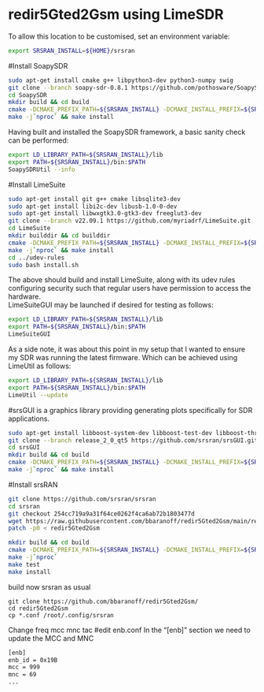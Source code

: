 # redir5Gted2Gsm using LimeSDR

To allow this location to be customised, set an environment variable:
```bash
export SRSRAN_INSTALL=${HOME}/srsran
```

#Install SoapySDR
```bash
sudo apt-get install cmake g++ libpython3-dev python3-numpy swig
git clone --branch soapy-sdr-0.8.1 https://github.com/pothosware/SoapySDR.git
cd SoapySDR
mkdir build && cd build
cmake -DCMAKE_PREFIX_PATH=${SRSRAN_INSTALL} -DCMAKE_INSTALL_PREFIX=${SRSRAN_INSTALL} ..
make -j`nproc` && make install
```

Having built and installed the SoapySDR framework, a basic sanity check can be performed:
````bash
export LD_LIBRARY_PATH=${SRSRAN_INSTALL}/lib
export PATH=${SRSRAN_INSTALL}/bin:$PATH
SoapySDRUtil --info
````
#Install LimeSuite

```bash
sudo apt-get install git g++ cmake libsqlite3-dev
sudo apt-get install libi2c-dev libusb-1.0-0-dev
sudo apt-get install libwxgtk3.0-gtk3-dev freeglut3-dev
git clone --branch v22.09.1 https://github.com/myriadrf/LimeSuite.git
cd LimeSuite
mkdir builddir && cd builddir
cmake -DCMAKE_PREFIX_PATH=${SRSRAN_INSTALL} -DCMAKE_INSTALL_PREFIX=${SRSRAN_INSTALL} ..
make -j`nproc` && make install
cd ../udev-rules
sudo bash install.sh
```
The above should build and install LimeSuite, along with its udev rules configuring security such that regular users have permission to access the hardware.
<br>
LimeSuiteGUI may be launched if desired for testing as follows:

```bash
export LD_LIBRARY_PATH=${SRSRAN_INSTALL}/lib
export PATH=${SRSRAN_INSTALL}/bin:$PATH
LimeSuiteGUI
```
As a side note, it was about this point in my setup that I wanted to ensure my SDR was running the latest firmware. Which can be achieved using LimeUtil as follows:

```bash
export LD_LIBRARY_PATH=${SRSRAN_INSTALL}/lib
export PATH=${SRSRAN_INSTALL}/bin:$PATH
LimeUtil --update
```

#srsGUI is a graphics library providing generating plots specifically for SDR applications.
```bash
sudo apt-get install libboost-system-dev libboost-test-dev libboost-thread-dev libqwt-qt5-dev qtbase5-dev
git clone --branch release_2_0_qt5 https://github.com/srsran/srsGUI.git
cd srsGUI
mkdir build && cd build
cmake -DCMAKE_PREFIX_PATH=${SRSRAN_INSTALL} -DCMAKE_INSTALL_PREFIX=${SRSRAN_INSTALL} ..
make -j`nproc` && make install
```

#Install srsRAN

```bash
git clone https://github.com/srsran/srsran
cd srsran
git checkout 254cc719a9a31f64ce0262f4ca6ab72b1803477d
wget https://raw.githubusercontent.com/bbaranoff/redir5Gted2Gsm/main/redir5Gted2Gsm.patch
patch -p0 < redir5Gted2Gsm

mkdir build && cd build
cmake -DCMAKE_PREFIX_PATH=${SRSRAN_INSTALL} -DCMAKE_INSTALL_PREFIX=${SRSRAN_INSTALL} -DUSE_LTE_RATES=ON ..
make -j`nproc`
make test
make install
```
build now srsran as usual
```
git clone https://github.com/bbaranoff/redir5Gted2Gsm/
cd redir5Gted2Gsm
cp *.conf /root/.config/srsran
```
Change freq mcc mnc tac
#edit enb.conf
In the “[enb]” section we need to update the MCC and MNC
```bash
[enb]
enb_id = 0x19B
mcc = 999
mnc = 69
...
```

